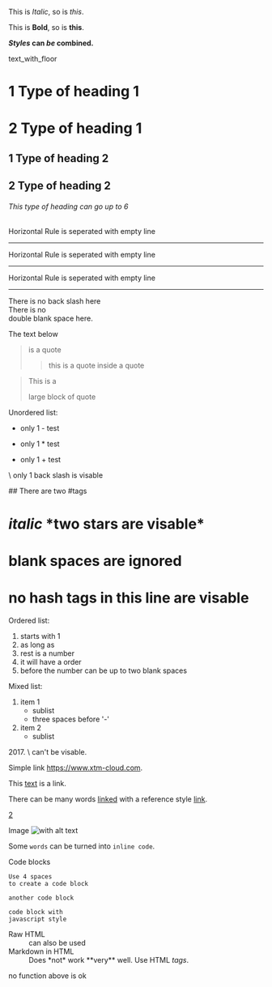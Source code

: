 This is *Italic*, so is _this_.

This is **Bold**, so is __this__.

__*Styles* can *be* combined.__

text_with_floor

# 1 Type of heading 1

2 Type of heading 1
=

## 1 Type of heading 2

2 Type of heading 2
-

###### This type of heading can go up to 6

Horizontal Rule is seperated with empty line

---
Horizontal Rule is seperated with empty line

***

Horizontal Rule is seperated with empty line

___

There is no back slash here\
There is no  
double blank space here.

The text below

> is a quote
>> this is a quote inside a quote

>This is a
>
>large block of quote

Unordered list:
- only 1 - test
* only 1 * test
+ only 1 + test

\ only 1 back slash is visable

\## There are two #tags

# *italic* \*two stars are visable\*

#                  blank spaces are ignored          

# no hash tags in this line are visable ##################################
           
Ordered list:
1. starts with 1
4. as long as
56. rest is a number
2. it will have a order
  1. before the number can be up to two blank spaces
 
Mixed list:
1) item 1
   - sublist
   - three spaces before '-'
2) item 2 
   - sublist

2017\. \ can't be visable.

Simple link <https://www.xtm-cloud.com>.

This [text](https://www.xtm-cloud.com) is a link.

There can be many words [linked][1] with a reference style [link][1].

[1]:https://www.xtm-cloud.com "link title"

[2]: /url '
this
is
a title
'

[2]

Image
![with alt text](image.png "and with title")

Some `words` can be turned into `inline code`.

Code blocks
    
	Use 4 spaces
	to create a code block

```
another code block
```

~~~this is not taken to translation
code block with
javascript style
~~~

<dl>
  <dt>Raw HTML</dt>
  <dd>can also be used</dd>

  <dt>Markdown in HTML</dt>
  <dd>Does *not* work **very** well. Use HTML <em>tags</em>.</dd>
</dl>

<![CDATA[
function matchwo(a,b)
{
  if (a < b && a < 0) then {
    return 1;

  } else {

    return 0;
  }
}
]]>
no function above is ok